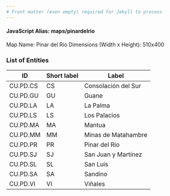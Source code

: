 ```yaml
---
# Front matter (even empty) required for Jekyll to process
---
```


#### JavaScript Alias: maps/pinardelrio

Map Name: Pinar del Rio
Dimensions (Width x Height): 510x400





### List of Entities

ID | Short label | Label
---|---|---|
CU.PD.CS|CS|Consolación del Sur
CU.PD.GU|GU|Guane
CU.PD.LA|LA|La Palma
CU.PD.LS|LS|Los Palacios
CU.PD.MA|MA|Mantua
CU.PD.MM|MM|Minas de Matahambre
CU.PD.PR|PR|Pinar del Río
CU.PD.SJ|SJ|San Juan y Martínez
CU.PD.SL|SL|San Luis
CU.PD.SA|SA|Sandino
CU.PD.VI|VI|Viñales